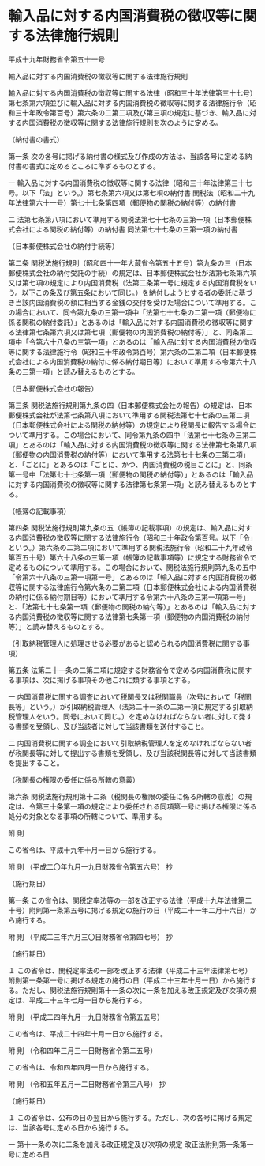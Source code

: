 # 輸入品に対する内国消費税の徴収等に関する法律施行規則

平成十九年財務省令第五十一号

輸入品に対する内国消費税の徴収等に関する法律施行規則

輸入品に対する内国消費税の徴収等に関する法律（昭和三十年法律第三十七号）第七条第六項並びに輸入品に対する内国消費税の徴収等に関する法律施行令（昭和三十年政令第百号）第六条の二第二項及び第三項の規定に基づき、輸入品に対する内国消費税の徴収等に関する法律施行規則を次のように定める。

（納付書の書式）

第一条 次の各号に掲げる納付書の様式及び作成の方法は、当該各号に定める納付書の書式に定めるところに準ずるものとする。

一 輸入品に対する内国消費税の徴収等に関する法律（昭和三十年法律第三十七号。以下「法」という。）第七条第六項又は第七項の納付書 関税法（昭和二十九年法律第六十一号）第七十七条第四項（郵便物の関税の納付等）の納付書

二 法第七条第八項において準用する関税法第七十七条の三第一項（日本郵便株式会社による関税の納付等）の納付書 同法第七十七条の三第一項の納付書

（日本郵便株式会社の納付手続等）

第二条 関税法施行規則（昭和四十一年大蔵省令第五十五号）第九条の三（日本郵便株式会社の納付受託の手続）の規定は、日本郵便株式会社が法第七条第六項又は第七項の規定により内国消費税（法第二条第一号に規定する内国消費税をいう。以下この条及び第五条において同じ。）を納付しようとする者の委託に基づき当該内国消費税の額に相当する金銭の交付を受けた場合について準用する。この場合において、同令第九条の三第一項中「法第七十七条の二第一項（郵便物に係る関税の納付委託）」とあるのは「輸入品に対する内国消費税の徴収等に関する法律第七条第六項又は第七項（郵便物の内国消費税の納付等）」と、同条第二項中「令第六十八条の三第一項」とあるのは「輸入品に対する内国消費税の徴収等に関する法律施行令（昭和三十年政令第百号）第六条の二第二項（日本郵便株式会社による内国消費税の納付に係る納付期日等）において準用する令第六十八条の三第一項」と読み替えるものとする。

（日本郵便株式会社の報告）

第三条 関税法施行規則第九条の四（日本郵便株式会社の報告）の規定は、日本郵便株式会社が法第七条第八項において準用する関税法第七十七条の三第二項（日本郵便株式会社による関税の納付等）の規定により税関長に報告する場合について準用する。この場合において、同令第九条の四中「法第七十七条の三第二項」とあるのは「輸入品に対する内国消費税の徴収等に関する法律第七条第八項（郵便物の内国消費税の納付等）において準用する法第七十七条の三第二項」と、「ごとに」とあるのは「ごとに、かつ、内国消費税の税目ごとに」と、同条第一号中「法第七十七条第一項（郵便物の関税の納付等）」とあるのは「輸入品に対する内国消費税の徴収等に関する法律第七条第一項」と読み替えるものとする。

（帳簿の記載事項）

第四条 関税法施行規則第九条の五（帳簿の記載事項）の規定は、輸入品に対する内国消費税の徴収等に関する法律施行令（昭和三十年政令第百号。以下「令」という。）第六条の二第二項において準用する関税法施行令（昭和二十九年政令第百五十号）第六十八条の三第一項（帳簿の記載事項等）に規定する財務省令で定めるものについて準用する。この場合において、関税法施行規則第九条の五中「令第六十八条の三第一項第一号」とあるのは「輸入品に対する内国消費税の徴収等に関する法律施行令第六条の二第二項（日本郵便株式会社による内国消費税の納付に係る納付期日等）において準用する令第六十八条の三第一項第一号」と、「法第七十七条第一項（郵便物の関税の納付等）」とあるのは「輸入品に対する内国消費税の徴収等に関する法律第七条第一項（郵便物の内国消費税の納付等）」と読み替えるものとする。

（引取納税管理人に処理させる必要があると認められる内国消費税に関する事項）

第五条 法第二十一条の二第二項に規定する財務省令で定める内国消費税に関する事項は、次に掲げる事項その他これに類する事項とする。

一 内国消費税に関する調査において税関長又は税関職員（次号において「税関長等」という。）が引取納税管理人（法第二十一条の二第一項に規定する引取納税管理人をいう。同号において同じ。）を定めなければならない者に対して発する書類を受領し、及び当該者に対して当該書類を送付すること。

二 内国消費税に関する調査において引取納税管理人を定めなければならない者が税関長等に対して提出する書類を受領し、及び当該税関長等に対して当該書類を提出すること。

（税関長の権限の委任に係る所轄の意義）

第六条 関税法施行規則第十二条（税関長の権限の委任に係る所轄の意義）の規定は、令第三十条第一項の規定により委任される同項第一号に掲げる権限に係る処分の対象となる事項の所轄について、準用する。

附 則

この省令は、平成十九年十月一日から施行する。

附 則 （平成二〇年九月一九日財務省令第五六号） 抄

（施行期日）

第一条 この省令は、関税定率法等の一部を改正する法律（平成十九年法律第二十号）附則第一条第五号に掲げる規定の施行の日（平成二十一年二月十六日）から施行する。

附 則 （平成二三年六月三〇日財務省令第四七号） 抄

（施行期日）

１ この省令は、関税定率法の一部を改正する法律（平成二十三年法律第七号）附則第一条第一号に掲げる規定の施行の日（平成二十三年十月一日）から施行する。ただし、関税法施行規則第十一条の次に一条を加える改正規定及び次項の規定は、平成二十三年七月一日から施行する。

附 則 （平成二四年九月一九日財務省令第五五号）

この省令は、平成二十四年十月一日から施行する。

附 則 （令和四年三月三一日財務省令第二五号）

この省令は、令和四年四月一日から施行する。

附 則 （令和五年五月一二日財務省令第三八号） 抄

（施行期日）

１ この省令は、公布の日の翌日から施行する。ただし、次の各号に掲げる規定は、当該各号に定める日から施行する。

一 第十一条の次に二条を加える改正規定及び次項の規定 改正法附則第一条第一号に定める日
